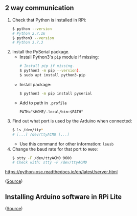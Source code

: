 ## 2 way communication

1. Check that Python is installed in RPi:
	```sh
	$ python --version
	# Python 2.7.16
	$ python3 --version
	# Python 3.7.3
	```
2. Install the PySerial package.
	- Install Python3's `pip` module if missing:
		```sh
		# Install pip if missing.
		$ python3 -m pip --version).
		$ sudo apt install python3-pip
		```
	- Install package:
		```sh
		$ python3 -m pip install pyserial
		```
	- Add to path in `.profile`
		```
		PATH="$HOME/.local/bin:$PATH"
		```
3. Find out what port is used by the Arduino when connected:
	```sh
	$ ls /dev/tty*
	# [...] /dev/ttyACM0 [...]
	```
	- Use this command for other information: `lsusb`
4. Change the baud rate for that port to `9600`:
	```sh
	$ stty -F /dev/ttyACM0 9600
	# Check with: stty -F /dev/ttyACM0
	```


https://python-osc.readthedocs.io/en/latest/server.html

([Source](https://automaticaddison.com/2-way-communication-between-raspberry-pi-and-arduino/))

## Installing Arduino software in RPi Lite

([Source](https://dle-dev.com/index.php/en/2020/07/30/program-an-arduino-with-a-raspberry-pi-via-ssh/))